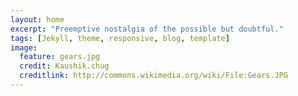 ```yaml
---
layout: home
excerpt: "Preemptive nostalgia of the possible but doubtful."
tags: [Jekyll, theme, responsive, blog, template]
image:
  feature: gears.jpg
  credit: Kaushik.chug
  creditlink: http://commons.wikimedia.org/wiki/File:Gears.JPG
---
```

